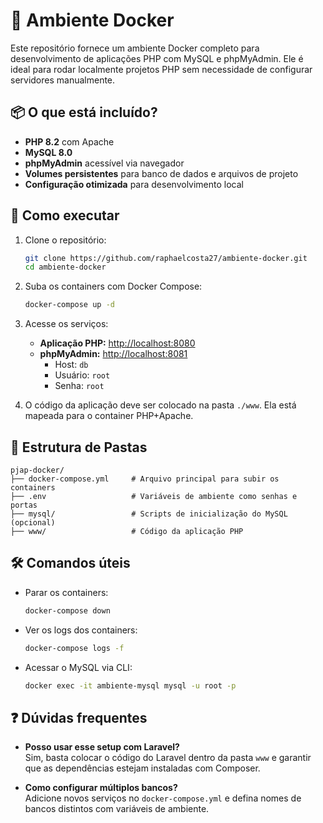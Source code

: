# 🐳 Ambiente Docker

Este repositório fornece um ambiente Docker completo para desenvolvimento de aplicações PHP com MySQL e phpMyAdmin. Ele é ideal para rodar localmente projetos PHP sem necessidade de configurar servidores manualmente.

## 📦 O que está incluído?

- **PHP 8.2** com Apache  
- **MySQL 8.0**  
- **phpMyAdmin** acessível via navegador  
- **Volumes persistentes** para banco de dados e arquivos de projeto  
- **Configuração otimizada** para desenvolvimento local  

## 🚀 Como executar

1. Clone o repositório:

   ```bash
   git clone https://github.com/raphaelcosta27/ambiente-docker.git
   cd ambiente-docker
   ```

2. Suba os containers com Docker Compose:

   ```bash
   docker-compose up -d
   ```

3. Acesse os serviços:

   - **Aplicação PHP:** [http://localhost:8080](http://localhost:8080)  
   - **phpMyAdmin:** [http://localhost:8081](http://localhost:8081)  
     - Host: `db`  
     - Usuário: `root`  
     - Senha: `root`  

4. O código da aplicação deve ser colocado na pasta `./www`. Ela está mapeada para o container PHP+Apache.

## 📂 Estrutura de Pastas

```
pjap-docker/
├── docker-compose.yml     # Arquivo principal para subir os containers
├── .env                   # Variáveis de ambiente como senhas e portas
├── mysql/                 # Scripts de inicialização do MySQL (opcional)
├── www/                   # Código da aplicação PHP
```

## 🛠️ Comandos úteis

- Parar os containers:
  ```bash
  docker-compose down
  ```

- Ver os logs dos containers:
  ```bash
  docker-compose logs -f
  ```

- Acessar o MySQL via CLI:
  ```bash
  docker exec -it ambiente-mysql mysql -u root -p
  ```

## ❓ Dúvidas frequentes

- **Posso usar esse setup com Laravel?**  
  Sim, basta colocar o código do Laravel dentro da pasta `www` e garantir que as dependências estejam instaladas com Composer.

- **Como configurar múltiplos bancos?**  
  Adicione novos serviços no `docker-compose.yml` e defina nomes de bancos distintos com variáveis de ambiente.
